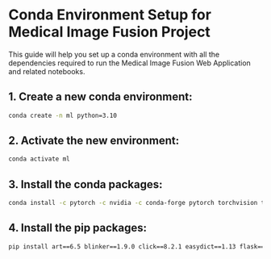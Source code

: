 # Conda Environment Setup for Medical Image Fusion Project

This guide will help you set up a conda environment with all the dependencies required to run the Medical Image Fusion Web Application and related notebooks.

## 1. Create a new conda environment:

```bash
conda create -n ml python=3.10
```

## 2. Activate the new environment:

```bash
conda activate ml
```

## 3. Install the conda packages:

```bash
conda install -c pytorch -c nvidia -c conda-forge pytorch torchvision torchaudio pytorch-cuda=12.4 tensorflow scikit-learn pandas matplotlib seaborn opencv
```

## 4. Install the pip packages:

```bash
pip install art==6.5 blinker==1.9.0 click==8.2.1 easydict==1.13 flask==3.1.1 git-filter-repo==2.47.0 hf-xet==1.1.7 importlib-resources==6.5.2 itsdangerous==2.2.0 kornia==0.8.1 kornia-rs==0.1.9 nibabel==5.3.2 nvidia-ml-py==12.575.51 pycm==4.4 pydicom==3.0.1 pynvml==12.0.0 pytorch-wavelets==1.3.0 safetensors==0.6.2 scikit-multilearn==0.2.0 timm==1.0.19
```
